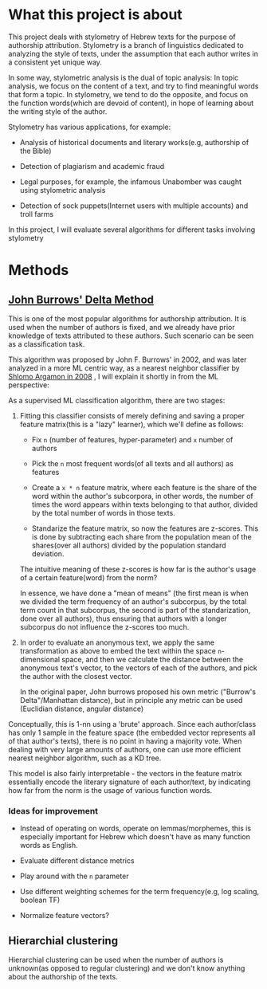 # What this project is about

This project deals with stylometry of Hebrew texts for the purpose of authorship attribution.
Stylometry is a branch of linguistics dedicated to analyzing the style of texts, under the
assumption that each author writes in a consistent yet unique way. 

In some way, stylometric analysis is the dual of topic analysis: In topic analysis, we focus on the
content of a text, and try to find meaningful words that form a topic. In stylometry, we tend to do
the opposite, and focus on the function words(which are devoid of content), in hope of learning about the
writing style of the author.

Stylometry has various applications, for example:

- Analysis of historical documents and literary works(e.g, authorship of the Bible) 

- Detection of plagiarism and academic fraud 

- Legal purposes, for example, the infamous Unabomber was caught using stylometric analysis

- Detection of sock puppets(Internet users with multiple accounts) and troll farms

In this project, I will evaluate several algorithms for different tasks involving stylometry

# Methods

## [John Burrows' Delta Method](https://programminghistorian.org/en/lessons/introduction-to-stylometry-with-python#third-stylometric-test-john-burrows-delta-method-advanced)

This is one of the most popular algorithms for authorship attribution. It is used when the number of
authors is fixed, and we already have prior knowledge of texts attributed to these authors. Such
scenario can be seen as a classification task.

This algorithm was proposed by John F. Burrows' in 2002, and was later analyzed in a more ML centric way,
as a nearest neighbor classifier by [Shlomo Argamon in 2008](https://citeseerx.ist.psu.edu/viewdoc/download?doi=10.1.1.842.4317&rep=rep1&type=pdf) , I will explain it shortly in from the ML perspective:

As a supervised ML classification algorithm, there are two stages:

1. Fitting this classifier consists of merely defining and saving a proper feature matrix(this is a
   "lazy" learner), which we'll define as follows:
   
   - Fix `n` (number of features, hyper-parameter) and `x` number of authors 
   
   
   - Pick the `n` most frequent words(of all texts and all authors) as features 
   
   - Create a `x * n` feature matrix, where each feature is the share of the word within the
   author's subcorpora, in other words, the number of times the word appears within texts belonging
   to that author, divided by the total number of words in those texts.  
   
   - Standarize the feature matrix, so now the features are z-scores. This is done by subtracting
   each share from the population mean of the shares(over all authors) divided by the population
   standard deviation. 

   The intuitive meaning of these z-scores is how far is the author's usage of a certain feature(word) from the norm?

   In essence, we have done a "mean of means" (the first mean is when we divided the term
   frequency of an author's subcorpus, by the total term count in that subcorpus, the second is part
   of the standarization, done over all authors), thus ensuring that authors with a longer subcorpus
   do not influence the z-scores too much.


2. In order to evaluate an anonymous text, we apply the same transformation as above to embed the text
   within the space `n`-dimensional space, and then we calculate the distance between the anonymous
   text's vector, to the vectors of each of the authors, and pick the author with the closest vector.
   
   In the original paper, John burrows proposed his own metric ("Burrow's Delta"/Manhattan distance), but in principle any metric can be used (Euclidian distance, angular distance)

Conceptually, this is 1-nn using a 'brute' approach. Since each author/class has only 1 sample in the feature space
(the embedded vector represents all of that author's texts), there is no point in having a majority vote.
When dealing with very large amounts of authors, one can use more efficient nearest neighbor algorithm, such as a KD tree.


This model is also fairly interpretable - the vectors in the feature matrix essentially encode the literary signature
of each author/text, by indicating how far from the norm is the usage of various function words.

### Ideas for improvement

- Instead of operating on words, operate on lemmas/morphemes, this is especially important for Hebrew which
  doesn't have as many function words as English. 

- Evaluate different distance metrics 

- Play around with the `n` parameter

- Use different weighting schemes for the term frequency(e.g, log scaling, boolean TF)

- Normalize feature vectors?


## Hierarchial clustering

Hierarchial clustering can be used when the number of authors is unknown(as opposed to regular
clustering) and we don't know anything about the authorship of the texts. 